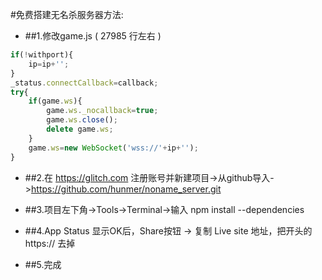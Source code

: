 
#免费搭建无名杀服务器方法:

* ##1.修改game.js ( 27985 行左右 )
```javascript
if(!withport){
    ip=ip+'';
}
_status.connectCallback=callback;
try{
	if(game.ws){
		game.ws._nocallback=true;
		game.ws.close();
		delete game.ws;
	}
	game.ws=new WebSocket('wss://'+ip+'');
}
```
* ##2.在 https://glitch.com 注册账号并新建项目->从github导入->https://github.com/hunmer/noname_server.git

* ##3.项目左下角->Tools->Terminal->输入 npm install --dependencies

* ##4.App Status 显示OK后，Share按钮 -> 复制 Live site 地址，把开头的 https:// 去掉

* ##5.完成